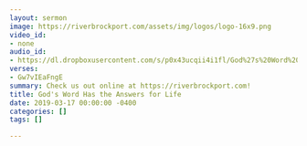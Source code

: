 ```yaml
---
layout: sermon
image: https://riverbrockport.com/assets/img/logos/logo-16x9.png
video_id:
- none
audio_id:
- https://dl.dropboxusercontent.com/s/p0x43ucqii4i1fl/God%27s%20Word%20Has%20the%20Answers%20for%20Life.mp3?dl=0
verses:
- Gw7vIEaFngE
summary: Check us out online at https://riverbrockport.com!
title: God's Word Has the Answers for Life
date: 2019-03-17 00:00:00 -0400
categories: []
tags: []

---
```

